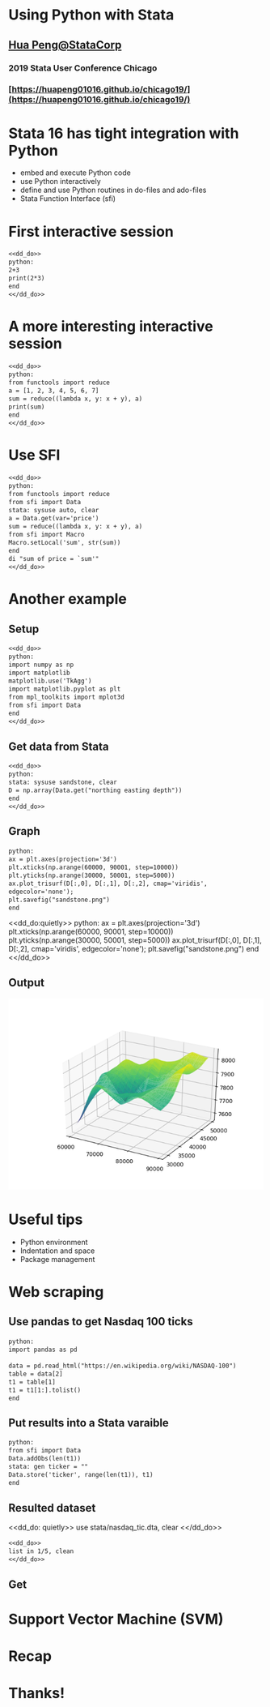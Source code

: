 # Using Python with Stata

##  [Hua Peng@StataCorp][hpeng]
### 2019 Stata User Conference Chicago 
### [https://huapeng01016.github.io/chicago19/](https://huapeng01016.github.io/chicago19/)

# Stata 16 has tight integration with Python

- embed and execute Python code 
- use Python interactively
- define and use Python routines in do-files and ado-files
- Stata Function Interface (sfi)

# First interactive session

~~~~
<<dd_do>>
python:
2+3
print(2*3)
end
<</dd_do>>
~~~~

# A more interesting interactive session

~~~~
<<dd_do>>
python:
from functools import reduce
a = [1, 2, 3, 4, 5, 6, 7] 
sum = reduce((lambda x, y: x + y), a)
print(sum) 
end
<</dd_do>>
~~~~

# Use SFI 

~~~~
<<dd_do>>
python:
from functools import reduce
from sfi import Data
stata: sysuse auto, clear
a = Data.get(var='price') 
sum = reduce((lambda x, y: x + y), a)
from sfi import Macro
Macro.setLocal('sum', str(sum))
end
di "sum of price = `sum'"
<</dd_do>>
~~~~

# Another example

## Setup 

~~~~
<<dd_do>>
python:
import numpy as np
import matplotlib
matplotlib.use('TkAgg')
import matplotlib.pyplot as plt
from mpl_toolkits import mplot3d
from sfi import Data
end
<</dd_do>>
~~~~

## Get data from Stata
~~~~
<<dd_do>>
python:
stata: sysuse sandstone, clear
D = np.array(Data.get("northing easting depth"))
end
<</dd_do>>
~~~~

## Graph
~~~~
python:
ax = plt.axes(projection='3d')
plt.xticks(np.arange(60000, 90001, step=10000))
plt.yticks(np.arange(30000, 50001, step=5000))
ax.plot_trisurf(D[:,0], D[:,1], D[:,2], cmap='viridis', edgecolor='none');
plt.savefig("sandstone.png")
end
~~~~

<<dd_do:quietly>>
python:
ax = plt.axes(projection='3d')
plt.xticks(np.arange(60000, 90001, step=10000))
plt.yticks(np.arange(30000, 50001, step=5000))
ax.plot_trisurf(D[:,0], D[:,1], D[:,2], cmap='viridis', edgecolor='none');
plt.savefig("sandstone.png")
end
<</dd_do>>

## Output
![sandstone image](sandstone.png "sandstone.png")

# Useful tips

- Python environment
- Indentation and space
- Package management

# Web scraping 

## Use **pandas** to get Nasdaq 100 ticks

~~~~
python:
import pandas as pd

data = pd.read_html("https://en.wikipedia.org/wiki/NASDAQ-100")
table = data[2]
t1 = table[1]
t1 = t1[1:].tolist()
end
~~~~

## Put results into a Stata varaible

~~~~
python:
from sfi import Data
Data.addObs(len(t1))
stata: gen ticker = ""
Data.store('ticker', range(len(t1)), t1)
end
~~~~

## Resulted dataset

<<dd_do: quietly>>
use stata/nasdaq_tic.dta, clear
<</dd_do>>

~~~~
<<dd_do>>
list in 1/5, clean
<</dd_do>>
~~~~

## Get 

# Support Vector Machine (SVM)

# Recap

# Thanks!

[hpeng]: hpeng@stata.com
